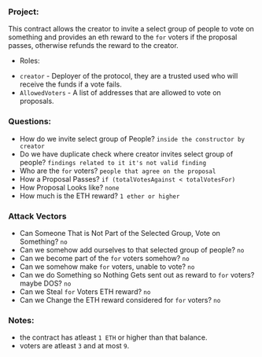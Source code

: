 

### Project:

This contract allows the creator to invite a select group of people to vote on something and provides an eth reward to the `for` voters if the proposal passes, otherwise refunds the reward to the creator.

- Roles:

* `creator` - Deployer of the protocol, they are a trusted used who will receive the funds if a vote fails.
* `AllowedVoters` - A list of addresses that are allowed to vote on proposals.


### Questions:

- How do we invite select group of People? `inside the constructor by creator`
- Do we have duplicate check where creator invites select group of people? `findings related to it it's not valid finding`
- Who are the `for` voters? `people that agree on the proposal`
- How a Proposal Passes?  `if (totalVotesAgainst < totalVotesFor)`
- How Proposal Looks like? `none`
- How much is the ETH reward? `1 ether or higher`


### Attack Vectors

- Can Someone That is Not Part of the Selected Group, Vote on Something? `no`
- Can we somehow add ourselves to that selected group of people? `no`
- Can we become part of the `for` voters somehow? `no`
- Can we somehow make `for` voters, unable to vote? `no`
- Can we do Something so Nothing Gets sent out as reward to `for` voters? maybe DOS? `no`
- Can we Steal `for` Voters ETH reward? `no`
- Can we Change the ETH reward considered for `for` voters? `no`


### Notes:

- the contract has atleast `1 ETH` or higher than that balance.
- voters are atleast `3` and at most `9`.
